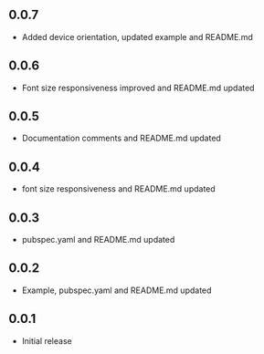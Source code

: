 ## 0.0.7

* Added device orientation, updated example and README.md

## 0.0.6

* Font size responsiveness improved and README.md updated

## 0.0.5

* Documentation comments and README.md updated

## 0.0.4

* font size responsiveness and README.md updated

## 0.0.3

* pubspec.yaml and README.md updated

## 0.0.2

* Example, pubspec.yaml and README.md updated

## 0.0.1

* Initial release
